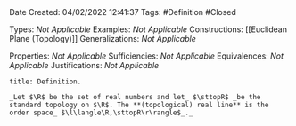 <br />
<br />

Date Created: 04/02/2022 12:41:37
Tags: #Definition #Closed 

Types: _Not Applicable_
Examples: _Not Applicable_
Constructions: [[Euclidean Plane (Topology)]]
Generalizations: _Not Applicable_

Properties: _Not Applicable_
Sufficiencies: _Not Applicable_
Equivalences: _Not Applicable_
Justifications: _Not Applicable_

``` ad-Definition
title: Definition.

_Let $\R$ be the set of real numbers and let_ $\sttopR$ _be the standard topology on $\R$. The **(topological) real line** is the order space_ $\l\langle\R,\sttopR\r\rangle$_._

```
